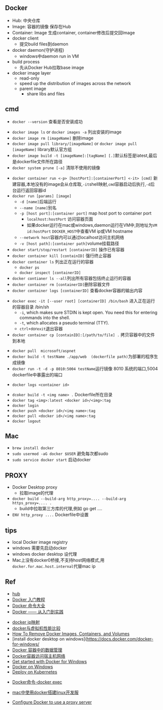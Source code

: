 ## Docker
+ Hub: 中央仓库 
+ Image: 容器的镜像 保存在Hub
+ Container: Image 生成container, container修改后提交回Image
+ docker client
	- 提交build files到daemon
+ docker daemon(守护进程)
	- windows中daemon run in VM
+ build process
	- 先从Docker Hub拉取base image
+ docker image layer
    - read-only
    - speed up the distribution of images across the network
    - parent image
        - share libs and files
## cmd
+ `docker --version`  查看是否安装成功

<!-- image -->
+ `docker image ls` or `docker images -a` 列出安装的image
+ `docker image rm [imageName]` 删除image
+ `docker image pull library/[imageName]` or `docker image pull [imageName]` library默认官方组
+ `docker image build -t [imageName]:[tagName] [.]`默认标签是latest,最后是dockerfile文件所在路径
+ `docker system prune [-a]` 清除不使用的镜像

<!-- container -->
+ `docker container run <-p> [hostPort]:[containerPort] <-it> [cmd]` 新建容器,本地没有的image会从仓库取,`-it`shell映射,`cmd`容器启动后执行,`-d`后台运行返回容器id
+ `docker run [params] [image]`
	- `-d [name]`后端运行
	- `--name [name]`别名
	- `-p [host port]:[container port]` map host port to container port
		- `localhost:hostPort` 访问容器页面
		- 如果docker运行在mac或windows,daemon运行在VM中,则地址为`VM id:hostPort` `DOCKER_HOST`中查看VM ip或VM hostname
	- `--network host`容器内可以通过localhost访问主机网络
	- `-v [host path]:[container path]`volume挂载路径
+ `docker start/stop/restart [containerID]` 操作已有容器
+ `docker container kill [containID]` 强行终止容器
+ `docker container ls` 列出正在运行的容器 
	- `docker ps`
	- `docker inspect [containerID]`
+ `docker contianer ls --all`列出所有容器包括终止运行的容器
+ `docker container rm [containerID]`删除容器文件
+ `docker container logs [containerID]` 查看docker容器的输出内容
<!-- 进入container -->
+ `docker exec -it [--user root] [containerID] /bin/bash` 进入正在运行的容器目录 /bin/sh
	- `-i`, which makes sure STDIN is kept open. You need this for entering commands into the shell.
	- `-t`, which allocates a pseudo terminal (TTY).
	- `ctrl+d`or`exit`退出容器
+ `docker container cp [containID]:[/path/to/file] .` 拷贝容器中的文件到本地



<!-- practice -->
+ `docker pull  microsoft/aspnet`
+ `docker build -t testName ./app/web  (dockerfile path)`为部署的程序生成镜像
+ `docker run -t -d -p 8010:5004 testName`运行镜像  8010 系统的端口,5004 dockerfile中暴露出的端口


<!-- log -->
+ `docker logs <container id>`

<!-- docker hub -->
+ `dcoker build -t <img name> .` Dockerfile所在目录
+ `docker tag <img>:latest <docker id>/<img>:tag`
+ `docker login`
+ `docker push <docker id>/<img name>:tag`
+ `docker pull <docker id>/<img name>:tag`
+ `docker logout`



## Mac
+ `brew install docker`
+ `sudo usermod -aG docker $USER` 避免每次都sudo
+ `sudo service docker start` 启动docker


## PROXY
+ Docker Desktop proxy
	+ 拉取image的代理
+ `docker build --build-arg http_proxy=.... --build-arg https_proxy=.... .`
	+ build中拉取第三方库的代理,例如 go get ....
+ `ENV http_proxy ....` Dockerfile中设置


## tips
+ local Docker image registry
+ windows 需要先启动docker
+ windows docker desktop 设代理
+ Mac上没有docker0桥接,不支持host网络模式,用`docker.for.mac.host.internal`代替mac ip





## Ref
+ [hub](https://hub.docker.com)
+ [Docker 入门教程](https://www.ruanyifeng.com/blog/2018/02/docker-tutorial.html)
+ [Docker 命令大全](http://www.runoob.com/docker/docker-command-manual.html)
+ [Docker —— 从入门到实践](https://yeasy.gitbooks.io/docker_practice/container/attach_exec.html)
<!-- other -->
+ [docker ip映射](https://www.cnblogs.com/brock0624/p/9788710.html)
+ [docker与虚拟机性能比较](http://blog.csdn.net/cbl709/article/details/43955687)
+ [How To Remove Docker Images, Containers, and Volumes](https://www.digitalocean.com/community/tutorials/how-to-remove-docker-images-containers-and-volumes)
+ [install docker desktop on windows](https://docs.docker.com/docker-for-windows/
+ [Docker 容器中的数据管理](https://www.jianshu.com/p/d7e5ea39cc39)
+ [Docker容器访问宿主机网络](https://jingsam.github.io/2018/10/16/host-in-docker.html)
+ [Get started with Docker for Windows](https://docs.docker.com/docker-for-windows/)
+ [Docker on Windows](https://docs.microsoft.com/en-us/virtualization/windowscontainers/manage-docker/configure-docker-daemon)
+ [Deploy on Kubernetes](https://docs.docker.com/docker-for-windows/kubernetes/)
<!-- 命令 -->
+ [Docker命令-docker exec](https://www.jianshu.com/p/d858d3cfd427)

<!-- 技巧 -->
+ [mac中使用docker搭建linux开发服](https://www.jianshu.com/p/d26140d20cc0)

<!-- proxy -->
+ [Configure Docker to use a proxy server](https://docs.docker.com/network/proxy/)